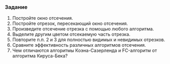 ### Задание
1.	Постройте окно отсечения.
2.	Постройте отрезок, пересекающий окно отсечения.
3.	Произведите отсечение отрезка с помощью любого алгоритма.
4.	Выделите другим цветом отсекаемую часть отрезка.
5.	Повторите п.п. 2 и 3 для полностью видимых и невидимых отрезков.
6.	Сравните эффективность различных алгоритмов отсечения.
7.	Чем отличаются алгоритмы Коэна-Сазерленда и FC-алгоритм от алгоритма Кируса-Бека?
